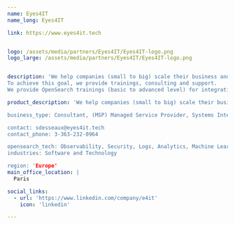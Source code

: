 ```yaml
---
name: Eyes4IT
name_long: Eyes4IT

link: https://www.eyes4it.tech


logo: /assets/media/partners/Eyes4IT/Eyes4IT-logo.png
logo_large: /assets/media/partners/Eyes4IT/Eyes4IT-logo.png


description: 'We help companies (small to big) scale their business and innovate thanks to open source.
To achieve this goal, we provide trainings, consulting and support.
We provide OpenSearch trainings (basic to advanced level) for integration, monitoring and observability of the platform.'

product_description: 'We help companies (small to big) scale their business and innovate thanks to open source.

business_type: Consultant, (MSP) Managed Service Provider, Systems Integrator, Platform Integrator, Professional Services, Training

contact: sdesseaux@eyes4it.tech
contact_phone: 3-363-232-0964

opensearch_tech: Observability, Security, Logs, Analytics, Machine Learning & AI
industries: Software and Technology

region: 'Europe'
main_office_location: |
  Paris

social_links:
  - url: 'https://www.linkedin.com/company/e4it'
    icon: 'linkedin'

---
```


